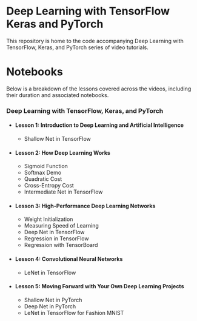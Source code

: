 # Deep Learning with TensorFlow Keras and PyTorch

This repository is home to the code accompanying  Deep Learning with TensorFlow, Keras, and PyTorch series of video tutorials.

# Notebooks

Below is a breakdown of the lessons covered across the videos, including their duration and associated notebooks.

### Deep Learning with TensorFlow, Keras, and PyTorch

* #### Lesson 1: Introduction to Deep Learning and Artificial Intelligence
  - Shallow Net in TensorFlow
  
  
    
* #### Lesson 2: How Deep Learning Works
   - Sigmoid Function
   - Softmax Demo
   - Quadratic Cost
   - Cross-Entropy Cost
   - Intermediate Net in TensorFlow

* #### Lesson 3: High-Performance Deep Learning Networks 
  - Weight Initialization
  - Measuring Speed of Learning
  - Deep Net in TensorFlow
  - Regression in TensorFlow
  - Regression with TensorBoard
  
* #### Lesson 4: Convolutional Neural Networks 
  - LeNet in TensorFlow

* #### Lesson 5: Moving Forward with Your Own Deep Learning Projects
  - Shallow Net in PyTorch
  - Deep Net in PyTorch
  - LeNet in TensorFlow for Fashion MNIST


